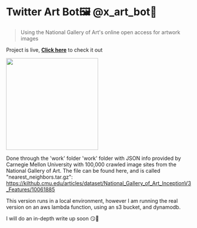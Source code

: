# Twitter Art Bot🖼️ @x_art_bot🎨

>Using the National Gallery of Art's 
online open access for artwork images

Project is live, **[Click here](https://twitter.com/x_art_bot)**
to check it out

<img src = 'https://github.com/LimarAryan/x_art_bot/assets/110574851/7b08c739-30fc-430e-a9ac-4735ddb2e647' width = '250'>




Done through the 'work' folder
    'work' folder with JSON info provided by 
    Carnegie Mellon University with 100,000 
    crawled image sites from the National 
    Gallery of Art. The file can be found here, 
    and is called "nearest_neighbors.tar.gz": 
    https://kilthub.cmu.edu/articles/dataset/National_Gallery_of_Art_InceptionV3_Features/10061885

This version runs in a local environment, 
however I am running the real
version on an aws lambda function, 
using an s3 bucket, and dynamodb.

I will do an in-depth write up soon 😏🤩
